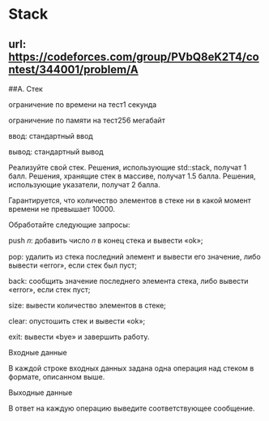 # Stack

## url: https://codeforces.com/group/PVbQ8eK2T4/contest/344001/problem/A

##A. Стек

ограничение по времени на тест1 секунда

ограничение по памяти на тест256 мегабайт

ввод: стандартный ввод

вывод: стандартный вывод

Реализуйте свой стек. Решения, использующие std::stack, получат 1 балл. Решения, хранящие стек в массиве, получат 1.5 балла. Решения, использующие указатели, получат 2 балла.

Гарантируется, что количество элементов в стеке ни в какой момент времени не превышает 10000.

Обработайте следующие запросы:

push 𝑛: добавить число 𝑛 в конец стека и вывести «ok»;

pop: удалить из стека последний элемент и вывести его значение, либо вывести «error», если стек был пуст;

back: сообщить значение последнего элемента стека, либо вывести «error», если стек пуст;

size: вывести количество элементов в стеке;

clear: опустошить стек и вывести «ok»;

exit: вывести «bye» и завершить работу.

Входные данные

В каждой строке входных данных задана одна операция над стеком в формате, описанном выше.

Выходные данные

В ответ на каждую операцию выведите соответствующее сообщение.
